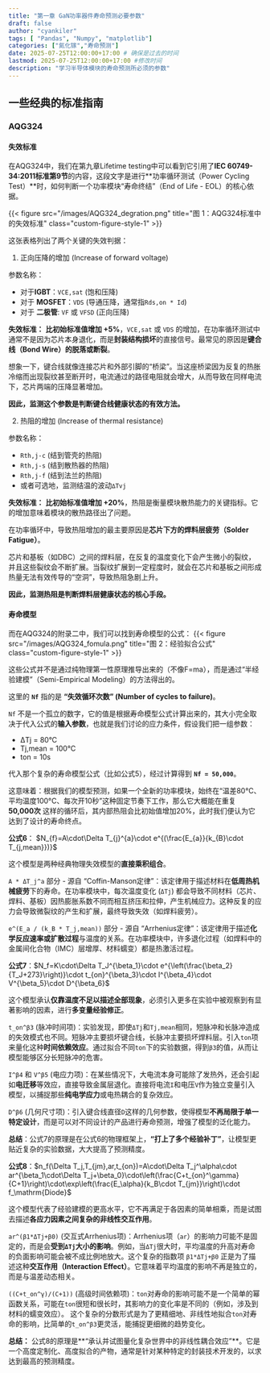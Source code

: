 ```yaml
---
title: "第一章 GaN功率器件寿命预测必要参数"
draft: false
author: "cyankiler"
tags: [ "Pandas", "Numpy", "matplotlib"]
categories: ["氮化镓","寿命预测"]
date: 2025-07-25T12:00:00+17:00 # 确保是过去的时间
lastmod: 2025-07-25T12:00:00+17:00 #修改时间
description: "学习半导体模块的寿命预测所必须的参数"
---
```


## 一些经典的标准指南

### AQG324

#### 失效标准

在AQG324中，我们在第九章Lifetime testing中可以看到它引用了**IEC 60749-34:2011标准第9节**的内容，这段文字是进行**功率循环测试（Power Cycling Test）**时，如何判断一个功率模块“寿命终结”（End of Life - EOL）的核心依据。

{{< figure src="/images/AQG324_degration.png" 
        title="图 1：AQG324标准中的失效标准" 
        class="custom-figure-style-1" >}}

这张表格列出了两个关键的失效判据：

1. 正向压降的增加 (Increase of forward voltage)

参数名称：

- 对于**IGBT**：`VCE,sat` (饱和压降)
- 对于 **MOSFET**：`VDS` (导通压降，通常指`Rds,on * Id`)
- 对于 **二极管**: `VF` 或 `VFSD` (正向压降)

**失效标准：** **比初始标准值增加 +5%**，`VCE,sat` 或 `VDS` 的增加，在功率循环测试中通常不是因为芯片本身退化，而是**封装结构损坏**的直接信号。最常见的原因是**键合线（Bond Wire）的脱落或断裂**。

想象一下，键合线就像连接芯片和外部引脚的“桥梁”。当这座桥梁因为反复的热胀冷缩而出现裂纹甚至断开时，电流通过的路径电阻就会增大，从而导致在同样电流下，芯片两端的压降显著增加。

**因此，监测这个参数是判断键合线健康状态的有效方法。**

2. 热阻的增加 (Increase of thermal resistance)

参数名称：

- `Rth,j-c` (结到管壳的热阻)
- `Rth,j-s` (结到散热器的热阻)
- `Rth,j-f` (结到法兰的热阻)
- 或者可选地，监测结温的波动`∆Tvj`

**失效标准：** **比初始标准值增加 +20%**，热阻是衡量模块散热能力的关键指标。它的增加意味着模块的散热路径出了问题。

在功率循环中，导致热阻增加的最主要原因是**芯片下方的焊料层疲劳（Solder Fatigue）**。

芯片和基板（如DBC）之间的焊料层，在反复的温度变化下会产生微小的裂纹，并且这些裂纹会不断扩展。当裂纹扩展到一定程度时，就会在芯片和基板之间形成热量无法有效传导的“空洞”，导致热阻急剧上升。

**因此，监测热阻是判断焊料层健康状态的核心手段。**

#### 寿命模型
而在AQG324的附录二中，我们可以找到寿命模型的公式：
{{< figure src="/images/AQG324_fomula.png" 
        title="图 2：经验拟合公式" 
        class="custom-figure-style-1" >}}

这些公式并不是通过纯物理第一性原理推导出来的（不像F=ma），而是通过“半经验建模”（Semi-Empirical Modeling）的方法得出的。

这里的 **`Nf`** 指的是 **“失效循环次数” (Number of cycles to failure)**。

`Nf` 不是一个孤立的数字，它的值是根据寿命模型公式计算出来的，其大小完全取决于代入公式的**输入参数**，也就是我们讨论的应力条件，假设我们把一组参数：

- ΔTj = 80°C
- Tj,mean = 100°C
- ton = 10s

代入那个复杂的寿命模型公式（比如公式5），经过计算得到 **`Nf = 50,000`**。

这意味着：根据我们的模型预测，如果一个全新的功率模块，始终在“温差80°C、平均温度100°C、每次开10秒”这种固定节奏下工作，那么它大概能在重复 **50,000次** 这样的循环后，其内部热阻会比初始值增加20%，此时我们便认为它达到了设计的寿命终点。

**公式6**： $N_{f}=A\cdot\Delta T_{j}^{a}\cdot e^{(\frac{E_{a}}{k_{B}\cdot T_{j,mean}})}$

 这个模型是两种经典物理失效模型的**直接乘积组合**。

`A * ΔT_j^a` 部分 - 源自 “Coffin-Manson定律”：该定律用于描述材料在**低周热机械疲劳**下的寿命。在功率模块中，每次温度变化 (`ΔTj`) 都会导致不同材料（芯片、焊料、基板）因热膨胀系数不同而相互挤压和拉伸，产生机械应力。这种反复的应力会导致微裂纹的产生和扩展，最终导致失效（如焊料疲劳）。

`e^(E_a / (k_B * T_j,mean))` 部分 - 源自 “Arrhenius定律”：该定律用于描述**化学反应速率或扩散过程**与温度的关系。在功率模块中，许多退化过程（如焊料中的金属间化合物（IMC）层增厚、材料蠕变）都是热激活过程。

**公式7**：$N_f=K\cdot\Delta T_J^{\beta_1}\cdot e^{\left(\frac{\beta_2}{T_J+273}\right)}\cdot t_{on}^{\beta_3}\cdot I^{\beta_4}\cdot V^{\beta_5}\cdot D^{\beta_6}$

这个模型承认**仅靠温度不足以描述全部现象**，必须引入更多在实验中被观察到有显著影响的因素，进行**多变量经验修正**。

`t_on^β3` (脉冲时间项)：实验发现，即使`ΔTj`和`Tj,mean`相同，短脉冲和长脉冲造成的失效模式也不同。短脉冲主要损坏键合线，长脉冲主要损坏焊料层。引入`ton`项来量化这种**时间依赖效应**。通过拟合不同`ton`下的实验数据，得到`β3`的值，从而让模型能够区分长短脉冲的危害。

`I^β4` 和 `V^β5` (电应力项)：在某些情况下，大电流本身可能除了发热外，还会引起如**电迁移**等效应，直接导致金属层退化。直接将电流`I`和电压`V`作为独立变量引入模型，以捕捉那些**纯电学应力**或电热耦合的复杂效应。

`D^β6` (几何尺寸项)：引入键合线直径`D`这样的几何参数，使得模型**不再局限于单一特定设计**，而是可以对不同设计的产品进行寿命预测，增强了模型的泛化能力。

**总结**：公式7的原理是在公式6的物理框架上，**“打上了多个经验补丁”**，让模型更贴近复杂的实验数据，大大提高了预测精度。

**公式8**：$n_f(\Delta T_j,T_{jm},ar,t_{on})=A\cdot\Delta T_j^\alpha\cdot ar^{\beta_1\cdot\Delta T_j+\beta_0}\cdot\left(\frac{C+t_{on}^\gamma}{C+1}\right)\cdot\exp\left(\frac{E_\alpha}{k_B\cdot T_{jm}}\right)\cdot f_\mathrm{Diode}$

这个模型代表了经验建模的更高水平，它不再满足于各因素的简单相乘，而是试图去描述**各应力因素之间复杂的非线性交互作用**。

`ar^(β1*ΔTj+β0)` (交互式Arrhenius项)：Arrhenius项（`ar`）的影响力可能不是固定的，而是会**受到`ΔTj`大小的影响**。例如，当`ΔTj`很大时，平均温度的升高对寿命的负面影响可能会被不成比例地放大。这个复杂的指数项 `β1*ΔTj+β0` 正是为了描述这种**交互作用（Interaction Effect）**。它意味着平均温度的影响不再是独立的，而是与温差动态相关。

`((C+t_on^γ)/(C+1))` (高级时间依赖项)：`ton`对寿命的影响可能不是一个简单的幂函数关系，可能在`ton`很短和很长时，其影响力的变化率是不同的（例如，涉及到材料的蠕变效应）。 这个复杂的分数形式是为了更精细地、非线性地拟合`ton`对寿命的影响，比简单的`t_on^β3`更灵活，能捕捉更细微的趋势变化。

**总结：** 公式8的原理是**“承认并试图量化复杂世界中的非线性耦合效应”**。它是一个高度定制化、高度拟合的产物，通常是针对某种特定的封装技术开发的，以求达到最高的预测精度。

